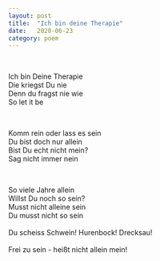```yaml
---
layout: post
title:  "Ich bin deine Therapie"
date:   2020-06-23 
category: poem
---
```

<p>&nbsp;</p>
Ich bin Deine Therapie<br />
Die kriegst Du nie<br />
Denn du fragst nie wie<br />
So let it be<br />
<p>&nbsp;</p>
Komm rein oder lass es sein<br />
Du bist doch nur allein<br />
Bist Du echt nicht mein?<br />
Sag nicht immer nein<br />
<p>&nbsp;</p>
So viele Jahre allein<br />
Willst Du noch so sein?<br />
Musst nicht alleine sein<br />
Du musst nicht so sein<br />
<br />
Du scheiss Schwein! Hurenbock! Drecksau!<br />
<br />
Frei zu sein - heißt nicht allein mein!